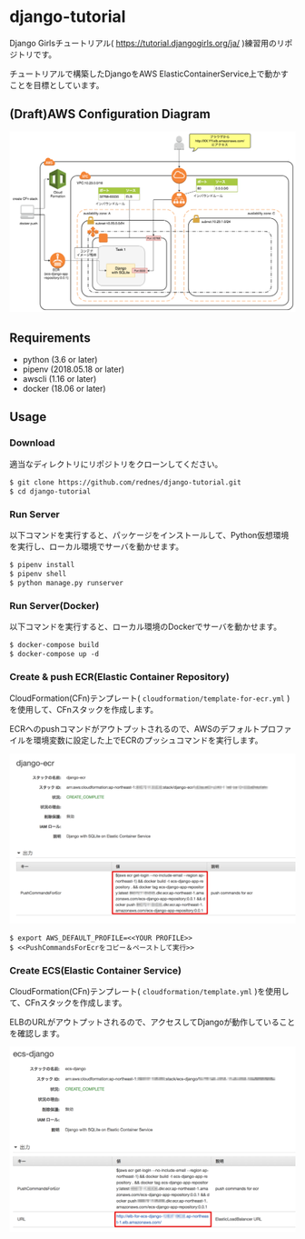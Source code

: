 # django-tutorial

Django Girlsチュートリアル( https://tutorial.djangogirls.org/ja/ )練習用のリポジトリです。

チュートリアルで構築したDjangoをAWS ElasticContainerService上で動かすことを目標としています。

## (Draft)AWS Configuration Diagram

![](https://raw.githubusercontent.com/rednes/django-tutorial/img/img/ecs.png)

## Requirements

- python (3.6 or later)
- pipenv (2018.05.18 or later)
- awscli (1.16 or later)
- docker (18.06 or later)

## Usage

### Download

適当なディレクトリにリポジトリをクローンしてください。

```
$ git clone https://github.com/rednes/django-tutorial.git
$ cd django-tutorial
```

### Run Server

以下コマンドを実行すると、パッケージをインストールして、Python仮想環境を実行し、ローカル環境でサーバを動かせます。

```
$ pipenv install
$ pipenv shell
$ python manage.py runserver
```

### Run Server(Docker)

以下コマンドを実行すると、ローカル環境のDockerでサーバを動かせます。

```
$ docker-compose build
$ docker-compose up -d
```

### Create & push ECR(Elastic Container Repository)

CloudFormation(CFn)テンプレート( `cloudformation/template-for-ecr.yml` )を使用して、CFnスタックを作成します。

ECRへのpushコマンドがアウトプットされるので、AWSのデフォルトプロファイルを環境変数に設定した上でECRのプッシュコマンドを実行します。

![](https://raw.githubusercontent.com/rednes/django-tutorial/img/img/cfn-for-ecr.png)

```
$ export AWS_DEFAULT_PROFILE=<<YOUR PROFILE>>
$ <<PushCommandsForEcrをコピー＆ペーストして実行>>
```

### Create ECS(Elastic Container Service)

CloudFormation(CFn)テンプレート( `cloudformation/template.yml` )を使用して、CFnスタックを作成します。

ELBのURLがアウトプットされるので、アクセスしてDjangoが動作していることを確認します。

![](https://raw.githubusercontent.com/rednes/django-tutorial/img/img/cfn.png)
